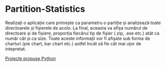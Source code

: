 # Partition-Statistics

Realizați o aplicație care primește ca parametru o partiție și analizează toate directoarele și fișierele de acolo. La final, aceasta va afișa numărul de directoare și de fișiere, proporția fiecărui tip de fișier (.zip, .exe etc.) atât ca număr cât și ca size. Toate aceste informații vor fi afișate sub forma de charturi (pie chart, bar chart etc.) astfel încât să fie cât mai uțor de intepretat.

[Proiecte propuse Python](https://drive.google.com/drive/folders/1IPWjN5g_h9VebR6I8xEH4-VCg7ZGZ-nb)